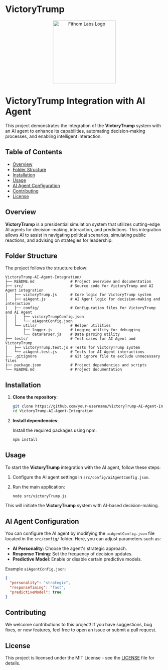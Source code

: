 # VictoryTrump

<p align="center">
  <img src="https://avatars.githubusercontent.com/u/195558686?s=400&u=d305b519842a6fcfb7ac8f4c993a971c41ed2b83&v=4" alt="Fithom Labs Logo" width="200" />
</p>

# VictoryTrump Integration with AI Agent

This project demonstrates the integration of the **VictoryTrump** system with an AI agent to enhance its capabilities, automating decision-making processes, and enabling intelligent interaction.

## Table of Contents
- [Overview](#overview)
- [Folder Structure](#folder-structure)
- [Installation](#installation)
- [Usage](#usage)
- [AI Agent Configuration](#ai-agent-configuration)
- [Contributing](#contributing)
- [License](#license)

## Overview
**VictoryTrump** is a presidential simulation system that utilizes cutting-edge AI agents for decision-making, interaction, and predictions. This integration allows AI to assist in navigating political scenarios, simulating public reactions, and advising on strategies for leadership.

## Folder Structure

The project follows the structure below:

```
VictoryTrump-AI-Agent-Integration/
├── README.md                # Project overview and documentation
├── src/                     # Source code for VictoryTrump and AI Agent integration
│   ├── victoryTrump.js      # Core logic for VictoryTrump system
│   ├── aiAgent.js           # AI Agent logic for decision-making and interaction
│   ├── config/              # Configuration files for VictoryTrump and AI Agent
│   │   ├── victoryTrumpConfig.json
│   │   └── aiAgentConfig.json
│   └── utils/               # Helper utilities
│       ├── logger.js        # Logging utility for debugging
│       └── dataParser.js    # Data parsing utility
├── tests/                   # Test cases for AI Agent and VictoryTrump
│   ├── victoryTrump.test.js # Tests for VictoryTrump system
│   └── aiAgent.test.js      # Tests for AI Agent interactions
├── .gitignore               # Git ignore file to exclude unnecessary files
├── package.json             # Project dependencies and scripts
└── README.md                # Project documentation
```

## Installation

1. **Clone the repository**:

   ```bash
   git clone https://github.com/your-username/VictoryTrump-AI-Agent-Integration.git
   cd VictoryTrump-AI-Agent-Integration
   ```

2. **Install dependencies**:

   Install the required packages using npm:

   ```bash
   npm install
   ```

## Usage

To start the **VictoryTrump** integration with the AI agent, follow these steps:

1. Configure the AI agent settings in `src/config/aiAgentConfig.json`.
2. Run the main application:

   ```bash
   node src/victoryTrump.js
   ```

This will initiate the **VictoryTrump** system with AI-based decision-making.

## AI Agent Configuration

You can configure the AI agent by modifying the `aiAgentConfig.json` file located in the `src/config/` folder. Here, you can adjust parameters such as:

- **AI Personality**: Choose the agent's strategic approach.
- **Response Timing**: Set the frequency of decision updates.
- **Predictive Model**: Enable or disable certain predictive models.

Example `aiAgentConfig.json`:

```json
{
  "personality": "strategic",
  "responseTiming": "fast",
  "predictiveModel": true
}
```

## Contributing

We welcome contributions to this project! If you have suggestions, bug fixes, or new features, feel free to open an issue or submit a pull request.

## License

This project is licensed under the MIT License - see the [LICENSE](LICENSE) file for details.
